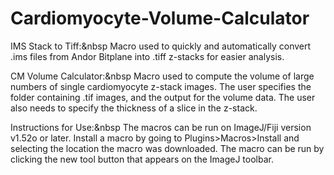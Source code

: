 # Cardiomyocyte-Volume-Calculator

IMS Stack to Tiff:&nbsp
Macro used to quickly and automatically convert .ims files from Andor Bitplane into .tiff z-stacks for easier analysis.

CM Volume Calculator:&nbsp
Macro used to compute the volume of large numbers of single cardiomyocyte z-stack images. The user specifies the folder containing .tif images, and the output for the volume data. The user also needs to specify the thickness of a slice in the z-stack.


Instructions for Use:&nbsp
The macros can be run on ImageJ/Fiji version v1.52o or later. 
Install a macro by going to Plugins>Macros>Install and selecting the location the macro was downloaded. 
The macro can be run by clicking the new tool button that appears on the ImageJ toolbar.

